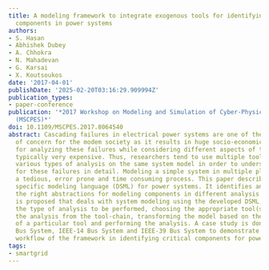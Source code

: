 ```yaml
---
title: A modeling framework to integrate exogenous tools for identifying critical
  components in power systems
authors:
- S. Hasan
- Abhishek Dubey
- A. Chhokra
- N. Mahadevan
- G. Karsai
- X. Koutsoukos
date: '2017-04-01'
publishDate: '2025-02-20T03:16:29.909994Z'
publication_types:
- paper-conference
publication: '*2017 Workshop on Modeling and Simulation of Cyber-Physical Energy Systems
  (MSCPES)*'
doi: 10.1109/MSCPES.2017.8064540
abstract: Cascading failures in electrical power systems are one of the major causes
  of concern for the modem society as it results in huge socio-economic loss. Tools
  for analyzing these failures while considering different aspects of the system are
  typically very expensive. Thus, researchers tend to use multiple tools to perform
  various types of analysis on the same system model in order to understand the reasons
  for these failures in detail. Modeling a simple system in multiple platforms is
  a tedious, error prone and time consuming process. This paper describes a domain
  specific modeling language (DSML) for power systems. It identifies and captures
  the right abstractions for modeling components in different analysis tools. A framework
  is proposed that deals with system modeling using the developed DSML, identifying
  the type of analysis to be performed, choosing the appropriate tool(s) needed for
  the analysis from the tool-chain, transforming the model based on the required specifications
  of a particular tool and performing the analysis. A case study is done on WSCC-9
  Bus System, IEEE-14 Bus System and IEEE-39 Bus System to demonstrate the entire
  workflow of the framework in identifying critical components for power systems.
tags:
- smartgrid
---
```

